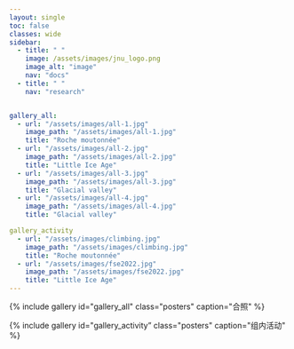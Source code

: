 ```yaml
---
layout: single
toc: false
classes: wide
sidebar:
  - title: " "
    image: /assets/images/jnu_logo.png
    image_alt: "image"
    nav: "docs"
  - title: " "
    nav: "research"


gallery_all:
  - url: "/assets/images/all-1.jpg"
    image_path: "/assets/images/all-1.jpg"
    title: "Roche moutonnée"
  - url: "/assets/images/all-2.jpg"
    image_path: "/assets/images/all-2.jpg"
    title: "Little Ice Age"
  - url: "/assets/images/all-3.jpg"
    image_path: "/assets/images/all-3.jpg"
    title: "Glacial valley"
  - url: "/assets/images/all-4.jpg"
    image_path: "/assets/images/all-4.jpg"
    title: "Glacial valley"

gallery_activity
  - url: "/assets/images/climbing.jpg"
    image_path: "/assets/images/climbing.jpg"
    title: "Roche moutonnée"
  - url: "/assets/images/fse2022.jpg"
    image_path: "/assets/images/fse2022.jpg"
    title: "Little Ice Age"
---
```



{% include gallery id="gallery_all" class="posters" caption="合照" %}

{% include gallery id="gallery_activity” class="posters" caption="组内活动" %}